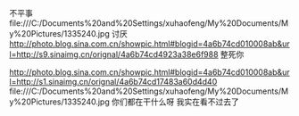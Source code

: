 不平事
file:///C:/Documents%20and%20Settings/xuhaofeng/My%20Documents/My%20Pictures/1335240.jpg
讨厌
http://photo.blog.sina.com.cn/showpic.html#blogid=4a6b74cd010008ab&url=http://s9.sinaimg.cn/orignal/4a6b74cd4923a38e6f988
整死你
 
http://photo.blog.sina.com.cn/showpic.html#blogid=4a6b74cd010008ab&url=http://s1.sinaimg.cn/orignal/4a6b74cd17483a60d4d40
file:///C:/Documents%20and%20Settings/xuhaofeng/My%20Documents/My%20Pictures/1335240.jpg
你们都在干什么呀
我实在看不过去了
